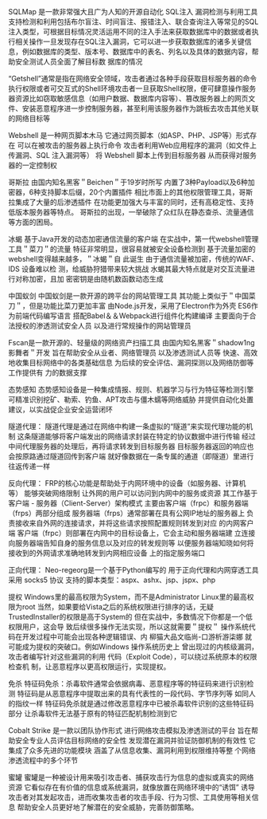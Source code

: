 SQLMap 是一款非常强大且广为人知的开源自动化 SQL注入
漏洞检测与利用工具
支持检测和利用包括布尔盲注、时间盲注、报错注入、联合查询注入等常见的SQL注入类型，可根据目标情况灵活运用不同的注入手法来获取数据库中的数据或者执行相关操作一旦发现存在SQL注入漏洞，它可以进一步获取数据库的诸多关键信息，例如数据库的类型、版本号、数据库中的表名、列名以及具体的数据内容，帮助安全测试人员全面了解目标数
据库的情况

“Getshell”通常是指在网络安全领域，攻击者通过各种手段获取目标服务器的命令执行权限或者可交互式的Shell环境攻击者一旦获取Shell权限，便可肆意操作服务器资源比如窃取敏感信息（如用户数据、数据库内容等）、篡改服务器上的网页文件、安装恶意程序进一步控制服务器，甚至利用该服务器作为跳板去攻击其他关联的网络目标等

Webshell 是一种网页脚本木马
它通过网页脚本（如ASP、PHP、JSP等）形式存在
可以在被攻击的服务器上执行命令
攻击者利用Web应用程序的漏洞（如文件上传漏洞、SQL 注入漏洞等）
将 Webshell 脚本上传到目标服务器
从而获得对服务器的一定控制权

哥斯拉
由国内知名黑客＂Beichen＂于19岁时所写
内置了3种Payload以及6种加密器，6种支持脚本后缀，20个内置插件
相比市面上的其他权限管理工具，哥斯拉集成了大量的后渗透插件
在功能更加强大与丰富的同时，还有高稳定性、支持低版本服务器等特点。
哥斯拉的出现，一举破除了众红队在静态查杀、流量通信等方面的困局。

冰蝎
基于Java开发的动态加密通信流量的客户端
在实战中，第一代webshell管理工具＂菜刀＂的流量
特征非常明显，很容易就被安全设备检测到
基于流量加密的webshell变得越来越多，＂冰蝎＂自
此诞生
由于通信流量被加密，传统的WAF、IDS 设备难以检
测，给威胁狩猎带来较大挑战
水蝎其最大特点就是对交互流量进行对称加密，且加
密密钥是由随机数函数动态生成

中国蚁剑
中国蚁剑是一款开源的跨平台的网站管理工具
其功能上类似于＂中国菜刀＂，但是功能比菜刀更加丰富
由Node.js开发，采用了Electron作为外壳
ES6作为前端代码编写语言
搭配Babel＆＆Webpack进行组件化构建编译
主要面向于合法授权的渗透测试安全人员
以及进行常规操作的网站管理员

Fscan是一款开源的、轻量级的网络资产扫描工具
由国内知名黑客＂shadow1ng影舞者＂开发
旨在帮助安全从业者、网络管理员
以及渗透测试人员等
快速、高效地收集目标网络中的各类基础信息
为后续的安全评估、漏洞探测以及网络防御等工作提供有
力的数据支撑

态势感知
态势感知设备是一种集成情报、规则、机器学习与行为特征等检测引擎
可精准识别挖矿、勒索、钓鱼、APT攻击与僵木蠕等网络威胁
并提供自动化处置建议，以实战促企业安全运营闭环

隧道代理：
隧道代理是通过在网络中构建一条虚拟的“隧道”来实现代理功能的机制
这条隧道能够将客户端发出的网络请求封装在特定的协议数据中进行传输
经过中间代理服务器的处理后，再将请求转发到目标服务器
目标服务器返回的响应也会按原路通过隧道回传到客户端
就好像数据在一条专属的通道（即隧道）里进行往返传递一样

反向代理：
FRP的核心功能是帮助处于内网环境中的设备（如服务器、计算机等）
能够突破网络限制
让外网的用户可以访问到内网中的服务或资源
其工作基于客户端 - 服务器（Client-Server）架构模式
主要由客户端（frpc）和服务器端（frps）两部分组成
服务器端（frps）通常部署在具有公网IP地址的服务器上
负责接收来自外网的连接请求，并将这些请求按照配置规则转发到对应
的内网客户端
客户端（frpc）则部署在内网中的目标设备上，它会主动和服务器端建
立连接向服务器端告知自身的服务信息以及对应的转发规则等
以便服务器端知晓如何将接收到的外网请求准确地转发到内网相应设备
上的指定服务端口

正向代理：
Neo-regeorg是一个基于Python编写的
用于正向代理和内网穿透工具
采用 socks5 协议
支持的脚本类型：aspx、ashx、jsp、jspx、php

提权
Windows里的最高权限为System，而不是Administrator
Linux里的最高权限为root
当然，如果要给Vista之后的系统权限进行排序的话，无疑
TrustedInstaller的权限是高于System的
但在实战中，多数情况下你都是一个低权限用户，这会导
致后续很多操作无法实现，所以这就需要＂提权＂
操作系统代码在开发过程中可能会出现各种逻辑错误、内
柳猫大品文临尚-口游析游柒娜
就可能成为提权的突破口。例如Windows 操作系统历史上
曾出现过的内核级漏洞，攻击者编写针对这些漏洞的利用
代码（Exploit Code），可以绕过系统原本的权限检查机
制，让恶意程序以更高权限运行，实现提权。

免杀
特征码免杀：杀毒软件通常会依据病毒、恶意程序等的特征码来进行识别检测
特征码是从恶意程序中提取出来的具有代表性的一段代码、字节序列等
如同人的指纹一样
特征码免杀就是通过修改恶意程序中已被杀毒软件识别的这些特征码部分
让杀毒软件无法基于原有的特征匹配机制检测到它

Cobalt Strike 是一款以团队协作形式
进行网络攻击模拟及渗透测试的平台
旨在帮助安全专业人员评估目标网络的安全性
发现潜在漏洞并验证防御机制的有效性
它集成了众多先进的功能模块
涵盖了从信息收集、漏洞利用到权限维持等整
个网络渗透流程中的多个环节

蜜罐
蜜罐是一种被设计用来吸引攻击者、捕获攻击行为信息的虚拟或真实的网络资源
它看似存在有价值的信息或系统漏洞，就像放置在网络环境中的“诱饵”
诱导攻击者对其发起攻击，进而收集攻击者的攻击手段、行为习惯、工具使用等相关信息
帮助安全人员更好地了解潜在的安全威胁，完善防御策略。
